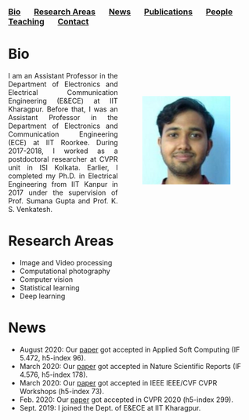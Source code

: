 ### [Bio](#bio) &nbsp; &nbsp; &nbsp; [Research Areas](#research-areas) &nbsp; &nbsp; &nbsp; [News](#news) &nbsp; &nbsp; &nbsp; [Publications](publications.md) &nbsp; &nbsp; &nbsp; [People](people.md) &nbsp; &nbsp; &nbsp; [Teaching](teaching.md) &nbsp; &nbsp; &nbsp; [Contact](contact.md)

# Bio
<img src="saumikfec_0.jpg" alt="Saumik Bhattacharya" width="180" height="180" align="right" HSPACE="50" VSPACE="50" />
<p align = "justify"> I am an Assistant Professor in the Department of Electronics and Electrical Communication Engineering (E&ECE) at IIT Kharagpur. Before that, I was an Assistant Professor in the Department of Electronics and Communication Engineering (ECE) at IIT Roorkee. During 2017-2018, I worked as a postdoctoral researcher at CVPR unit in ISI Kolkata. Earlier, I completed my Ph.D. in Electrical Engineering from IIT Kanpur in 2017 under the supervision of Prof. Sumana Gupta and Prof. K. S. Venkatesh. </p>
 

# Research Areas
* Image and Video processing
* Computational photography
* Computer vision
* Statistical learning
* Deep learning

# News
* August 2020: Our [paper](https://www.nature.com/articles/s41598-020-67895-6) got accepted in Applied Soft Computing (IF 5.472, h5-index 96).
* March 2020:  Our [paper](https://www.nature.com/articles/s41598-020-67895-6) got accepted in Nature Scientific Reports (IF 4.576, h5-index 178).
* March 2020:  Our [paper](https://openaccess.thecvf.com/content_CVPRW_2020/papers/w31/Deora_Structure_Preserving_Compressive_Sensing_MRI_Reconstruction_Using_Generative_Adversarial_Networks_CVPRW_2020_paper.pdf) got accepted in IEEE IEEE/CVF CVPR Workshops (h5-index 73).
* Feb. 2020:   Our [paper](https://arxiv.org/abs/1903.01192) got accepted in CVPR 2020 (h5-index 299).
* Sept. 2019:  I joined the Dept. of E&ECE at IIT Kharagpur.
